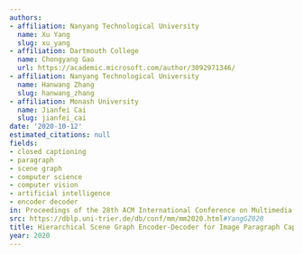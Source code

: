 ```yaml
---
authors:
- affiliation: Nanyang Technological University
  name: Xu Yang
  slug: xu_yang
- affiliation: Dartmouth College
  name: Chongyang Gao
  url: https://academic.microsoft.com/author/3092971346/
- affiliation: Nanyang Technological University
  name: Hanwang Zhang
  slug: hanwang_zhang
- affiliation: Monash University
  name: Jianfei Cai
  slug: jianfei_cai
date: '2020-10-12'
estimated_citations: null
fields:
- closed captioning
- paragraph
- scene graph
- computer science
- computer vision
- artificial intelligence
- encoder decoder
in: Proceedings of the 28th ACM International Conference on Multimedia
src: https://dblp.uni-trier.de/db/conf/mm/mm2020.html#YangGZ020
title: Hierarchical Scene Graph Encoder-Decoder for Image Paragraph Captioning.
year: 2020
---
```


